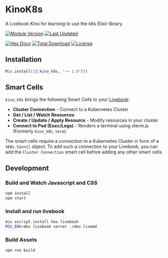 # KinoK8s

A Livebook Kino for learning to use the k8s Elixir library.

[![Module Version](https://img.shields.io/hexpm/v/kino_k8s.svg)](https://hex.pm/packages/kino_k8s)
[![Last Updated](https://img.shields.io/github/last-commit/mruoss/kino_k8s.svg)](https://github.com/mruoss/kino_k8s/commits/main)

[![Hex Docs](https://img.shields.io/badge/hex-docs-lightgreen.svg)](https://hexdocs.pm/kino_k8s/)
[![Total Download](https://img.shields.io/hexpm/dt/kino_k8s.svg)](https://hex.pm/packages/kino_k8s)
[![License](https://img.shields.io/hexpm/l/kino_k8s.svg)](https://github.com/mruoss/kino_k8s/blob/main/LICENSE)

## Installation

```elixir
Mix.install([{:kino_k8s, "~> 1.0"}])
```

## Smart Cells

`kino_k8s` brings the following Smart Cells to your [Livebook](https://livebook.dev):

- **Cluster Connection** - Connect to a Kubernetes Cluster
- **Get / List / Watch Resources**
- **Create / Update / Apply Resource** - Modify resources in your cluster
- **Connect to Pod (Exec/Logs)** - Renders a terminal using xterm.js (Formerly `kino_k8s_term`).

The smart cells require a connection to a Kubernetes Cluster in form of a
`%K8s.Conn{}` object. To add such a connection to your Livebook, you can add
the `Cluster Connection` smart cell before adding any other smart cells.

## Development

### Build and Watch Javascript and CSS

```bash
npm install
npm start
```

### Install and run livebook

```bash
mix escript.install hex livebook
MIX_ENV=dev livebook server ./dev.livemd
```

### Build Assets

```bash
npm run build
```
